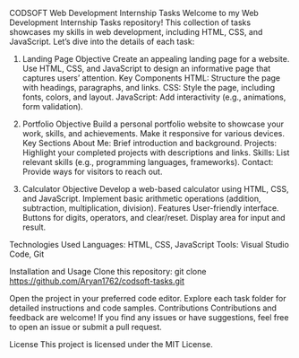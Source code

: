 CODSOFT Web Development Internship Tasks
Welcome to my Web Development Internship Tasks repository! This collection of tasks showcases my skills in web development, including HTML, CSS, and JavaScript. Let’s dive into the details of each task:

1. Landing Page
Objective
Create an appealing landing page for a website. Use HTML, CSS, and JavaScript to design an informative page that captures users’ attention.
Key Components
HTML: Structure the page with headings, paragraphs, and links.
CSS: Style the page, including fonts, colors, and layout.
JavaScript: Add interactivity (e.g., animations, form validation).

2. Portfolio
Objective
Build a personal portfolio website to showcase your work, skills, and achievements. Make it responsive for various devices.
Key Sections
About Me: Brief introduction and background.
Projects: Highlight your completed projects with descriptions and links.
Skills: List relevant skills (e.g., programming languages, frameworks).
Contact: Provide ways for visitors to reach out.

3. Calculator
Objective
Develop a web-based calculator using HTML, CSS, and JavaScript. Implement basic arithmetic operations (addition, subtraction, multiplication, division).
Features
User-friendly interface.
Buttons for digits, operators, and clear/reset.
Display area for input and result.

Technologies Used
Languages: HTML, CSS, JavaScript
Tools: Visual Studio Code, Git

Installation and Usage
Clone this repository:
git clone https://github.com/Aryan1762/codsoft-tasks.git

Open the project in your preferred code editor.
Explore each task folder for detailed instructions and code samples.
Contributions
Contributions and feedback are welcome! If you find any issues or have suggestions, feel free to open an issue or submit a pull request.

License
This project is licensed under the MIT License.
